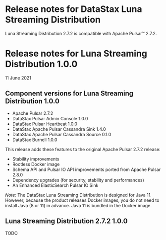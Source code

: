 # Release notes for DataStax Luna Streaming Distribution
Luna Streaming Distribution 2.7.2 is compatible with Apache Pulsar&trade; 2.7.2.

# Release notes for Luna Streaming Distribution 1.0.0
11 June 2021

## Component versions for Luna Streaming Distribution 1.0.0

   * Apache Pulsar 2.7.2
   * DataStax Pulsar Admin Console 1.0.0
   * DataStax Pulsar Heartbeat 1.0.0
   * DataStax Apache Pulsar Cassandra Sink 1.4.0
   * DataStax Apache Pulsar Cassandra Source 0.1.0
   * DataStax Burnell 1.0.0
 
This release adds these features to the original Apache Pulsar 2.7.2 release:
  
   * Stability improvements
   * Rootless Docker image
   * Schema API and Pulsar IO API improvements ported from Apache Pulsar 2.8.0
   * Dependency upgrades (for security, stability and performances)
   * An Enhanced ElasticSearch Pulsar IO Sink  
 

*Note:* The DataStax Luna Streaming Distribution is designed for Java 11. However, because the product releases Docker images, you do not need to install Java (8 or 11) in advance. Java 11 is bundled in the Docker image.   

## Luna Streaming Distribution 2.7.2 1.0.0


TODO

